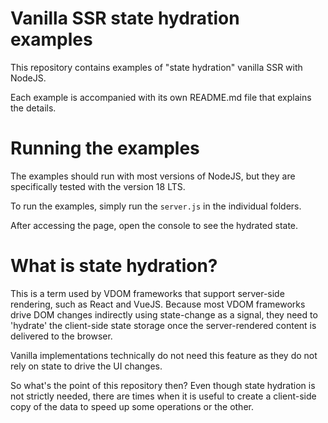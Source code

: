 # Vanilla SSR state hydration examples

This repository contains examples of "state hydration" vanilla SSR with NodeJS.

Each example is accompanied with its own README.md file that explains the 
details.

# Running the examples

The examples should run with most versions of NodeJS, but they are specifically
tested with the version 18 LTS.

To run the examples, simply run the `server.js` in the individual folders.

After accessing the page, open the console to see the hydrated state.

# What is state hydration?

This is a term used by VDOM frameworks that support server-side rendering, 
such as React and VueJS. Because most VDOM frameworks drive DOM changes 
indirectly using state-change as a signal, they need to 'hydrate' the 
client-side state storage once the server-rendered content is delivered to 
the browser.

Vanilla implementations technically do not need this feature as they do not 
rely on state to drive the UI changes.

So what's the point of this repository then? Even though state hydration is not
strictly needed, there are times when it is useful to create a client-side copy
of the data to speed up some operations or the other.

